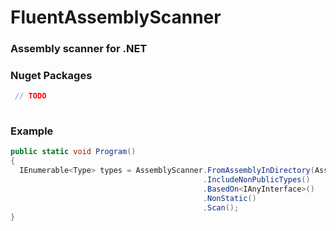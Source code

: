 # FluentAssemblyScanner

### Assembly scanner for .NET

### Nuget Packages

```csharp
 // TODO
 
```

### Example

```csharp
public static void Program()
{
  IEnumerable<Type> types = AssemblyScanner.FromAssemblyInDirectory(AssemblyFilterFactory.All())
                                           .IncludeNonPublicTypes()
                                           .BasedOn<IAnyInterface>()
                                           .NonStatic()
                                           .Scan();
}
```

